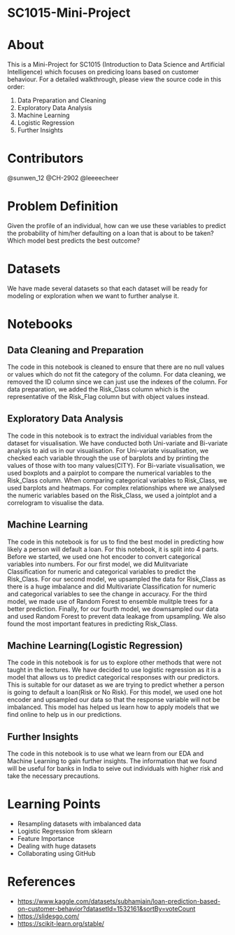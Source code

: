 # SC1015-Mini-Project

# About
This is a Mini-Project for SC1015 (Introduction to Data Science and Artificial Intelligence) which focuses on predicing loans based on customer behaviour. For a detailed walkthrough, please view the source code in this order:

1. Data Preparation and Cleaning
2. Exploratory Data Analysis
3. Machine Learning
4. Logistic Regression
5. Further Insights

# Contributors
@sunwen_12
@CH-2902
@leeeecheer 

# Problem Definition
Given the profile of an individual, how can we use these variables to predict the probability of him/her defaulting on a loan that is about to be taken?
Which model best predicts the best outcome?

# Datasets
We have made several datasets so that each dataset will be ready for modeling or exploration when we want to further analyse it.

# Notebooks
## Data Cleaning and Preparation
The code in this notebook is cleaned to ensure that there are no null values or values which do not fit the category of the column. For data cleaning, we removed the ID column since we can just use the indexes of the column. For data preparation, we added the Risk_Class column which is the representative of the Risk_Flag column but with object values instead.

## Exploratory Data Analysis
The code in this notebook is to extract the individual variables from the dataset for visualisation. We have conducted both Uni-variate and Bi-variate analysis to aid us in our visualisation. For Uni-variate visualisation, we checked each variable through the use of barplots and by printing the values of those with too many values(CITY). For Bi-variate visualisation, we used boxplots and a pairplot to compare the numerical variables to the Risk_Class column. When comparing categorical variables to Risk_Class, we used barplots and heatmaps. For complex relationships where we analysed the numeric variables based on the Risk_Class, we used a jointplot and a correlogram to visualise the data.

## Machine Learning
The code in this notebook is for us to find the best model in predicting how likely a person will default a loan. For this notebook, it is split into 4 parts. Before we started, we used one hot encoder to convert categorical variables into numbers. For our first model, we did Mulitvariate Classification for numeric and categorical variables to predict the Risk_Class. For our second model, we upsampled the data for Risk_Class as there is a huge imbalance and did Multivariate Classification for numeric and categorical variables to see the change in accuracy. For the third model, we made use of Random Forest to ensemble mulitple trees for a better prediction. Finally, for our fourth model, we downsampled our data and used Random Forest to prevent data leakage from upsampling. We also found the most important features in predicting Risk_Class.

## Machine Learning(Logistic Regression)
The code in this notebook is for us to explore other methods that were not taught in the lectures. We have decided to use logistic regression as it is a model that allows us to predict categorical responses with our predictors. This is suitable for our dataset as we are trying to predict whether a person is going to default a loan(Risk or No Risk). For this model, we used one hot encoder and upsampled our data so that the response variable will not be imbalanced. This model has helped us learn how to apply models that we find online to help us in our predictions.

## Further Insights
The code in this notebook is to use what we learn from our EDA and Machine Learning to gain further insights. The information that we found will be useful for banks in India to seive out individuals with higher risk and take the necessary precautions.

# Learning Points
* Resampling datasets with imbalanced data
* Logistic Regression from sklearn
* Feature Importance
* Dealing with huge datasets
* Collaborating using GitHub

# References
* https://www.kaggle.com/datasets/subhamjain/loan-prediction-based-on-customer-behavior?datasetId=1532161&sortBy=voteCount
* https://slidesgo.com/
* https://scikit-learn.org/stable/
